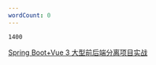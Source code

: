 ```yaml
---
wordCount: 0
---
```


```ad-note
1400
```

[Spring Boot+Vue 3 大型前后端分离项目实战](https://weread.qq.com/web/bookDetail/bc832af0813ab78b3g015d7c)

